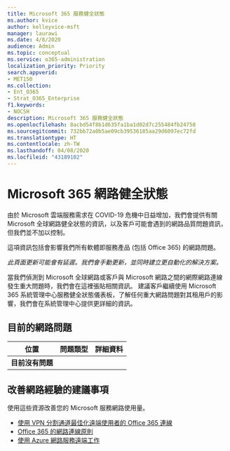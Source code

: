 ```yaml
---
title: Microsoft 365 服務健全狀態
ms.author: kvice
author: kelleyvice-msft
manager: laurawi
ms.date: 4/8/2020
audience: Admin
ms.topic: conceptual
ms.service: o365-administration
localization_priority: Priority
search.appverid:
- MET150
ms.collection:
- Ent_O365
- Strat_O365_Enterprise
f1.keywords:
- NOCSH
description: Microsoft 365 服務健全狀態
ms.openlocfilehash: 8acbd54f8b1d635fa1ba1d02d7c255484fb24758
ms.sourcegitcommit: 732bb72a0b5ae09cb39536185aa29d6097ec72fd
ms.translationtype: HT
ms.contentlocale: zh-TW
ms.lasthandoff: 04/08/2020
ms.locfileid: "43189102"
---
```

# <a name="microsoft-365-network-health-status"></a>Microsoft 365 網路健全狀態

由於 Microsoft 雲端服務需求在 COVID-19 危機中日益增加，我們會提供有關 Microsoft 全球網路健全狀態的資訊，以及客戶可能會遇到的網路品質問題資訊，但我們並不加以控制。

這項資訊包括會影響我們所有軟體即服務產品 (包括 Office 365) 的網路問題。

_此頁面更新可能會有延遲。我們會手動更新，並同時建立更自動化的解決方案。_

當我們偵測到 Microsoft 全球網路或客戶與 Microsoft 網路之間的網際網路連線發生重大問題時，我們會在這裡張貼相關資訊。 建議客戶繼續使用 Microsoft 365 系統管理中心服務健全狀態儀表板，了解任何重大網路問題對其租用戶的影響，我們會在系統管理中心提供更詳細的資訊。

## <a name="current-network-issues"></a>目前的網路問題

| 位置 | 問題類型 | 詳細資料 |
| --- | --- | --- |
| **目前沒有問題** |  |  |

## <a name="recommendations-to-improve-network-experience"></a>改善網路經驗的建議事項

使用這些資源改善您的 Microsoft 服務網路使用量。

- [使用 VPN 分割通道最佳化遠端使用者的 Office 365 連線](https://docs.microsoft.com/office365/enterprise/office-365-vpn-split-tunnel)
- [Office 365 的網路連線原則](https://aka.ms/pnc)
- [使用 Azure 網路服務遠端工作](https://docs.microsoft.com/azure/networking/working-remotely-support)
